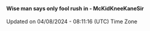 #### Wise man says only fool rush in - McKidKneeKaneSir
Updated on 04/08/2024 - 08:11:16 (UTC) Time Zone
